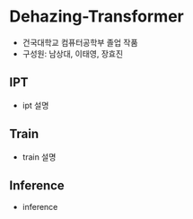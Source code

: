 # Dehazing-Transformer
- 건국대학교 컴퓨터공학부 졸업 작품
- 구성원: 남상대, 이태영, 장효진

## IPT
- ipt 설명

## Train 
- train 설명

## Inference
- inference 

 

